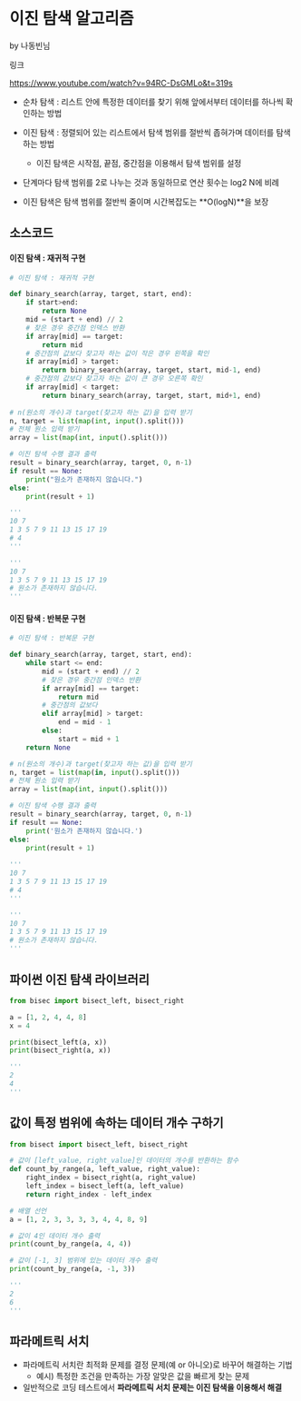 # 이진 탐색 알고리즘

by 나동빈님

링크

https://www.youtube.com/watch?v=94RC-DsGMLo&t=319s



* 순차 탐색 : 리스트 안에 특정한 데이터를 찾기 위해 앞에서부터 데이터를 하나씩 확인하는 방법


* 이진 탐색 : 정렬되어 있는 리스트에서 탐색 범위를 절반씩 좁혀가며 데이터를 탐색하는 방법
  * 이진 탐색은 시작점, 끝점, 중간점을 이용해서 탐색 범위를 설정
* 단계마다 탐색 범위를 2로 나누는 것과 동일하므로 연산 횟수는 log2 N에 비례
* 이진 탐색은 탐색 범위를 절반씩 줄이며 시간복잡도는 **O(logN)**을 보장



## 소스코드

#### 이진 탐색 : 재귀적 구현

```python
# 이진 탐색 : 재귀적 구현

def binary_search(array, target, start, end):
    if start>end:
        return None
    mid = (start + end) // 2
    # 찾은 경우 중간점 인덱스 반환
    if array[mid] == target:
        return mid
    # 중간점의 값보다 찾고자 하는 값이 작은 경우 왼쪽을 확인
    if array[mid] > target:
        return binary_search(array, target, start, mid-1, end)
    # 중간점의 값보다 찾고자 하는 값이 큰 경우 오른쪽 확인
    if array[mid] < target:
        return binary_search(array, target, start, mid+1, end)
    
# n(원소의 개수)과 target(찾고자 하는 값)을 입력 받기
n, target = list(map(int, input().split()))
# 전체 원소 입력 받기
array = list(map(int, input().split()))

# 이진 탐색 수행 결과 출력
result = binary_search(array, target, 0, n-1)
if result == None:
    print("원소가 존재하지 않습니다.")
else:
    print(result + 1)

'''
10 7
1 3 5 7 9 11 13 15 17 19
# 4
'''

'''
10 7
1 3 5 7 9 11 13 15 17 19
# 원소가 존재하지 않습니다.
'''
```



#### 이진 탐색 : 반복문 구현

```python
# 이진 탐색 : 반복문 구현

def binary_search(array, target, start, end):
    while start <= end:
        mid = (start + end) // 2
        # 찾은 경우 중간점 인덱스 반환
        if array[mid] == target:
            return mid
        # 중간점의 값보다 
        elif array[mid] > target:
            end = mid - 1
        else:
            start = mid + 1
	return None

# n(원소의 개수)과 target(찾고자 하는 값)을 입력 받기
n, target = list(map(in, input().split()))
# 전체 원소 입력 받기
array = list(map(int, input().split()))

# 이진 탐색 수행 결과 출력
result = binary_search(array, target, 0, n-1)
if result == None:
    print('원소가 존재하지 않습니다.')
else:
    print(result + 1)
    
'''
10 7
1 3 5 7 9 11 13 15 17 19
# 4
'''

'''
10 7
1 3 5 7 9 11 13 15 17 19
# 원소가 존재하지 않습니다.
'''
```



## 파이썬 이진 탐색 라이브러리

```python
from bisec import bisect_left, bisect_right

a = [1, 2, 4, 4, 8]
x = 4

print(bisect_left(a, x))
print(bisect_right(a, x))

'''
2
4
'''
```



## 값이 특정 범위에 속하는 데이터 개수 구하기

```python
from bisect import bisect_left, bisect_right

# 값이 [left_value, right_value]인 데이터의 개수를 반환하는 함수
def count_by_range(a, left_value, right_value):
    right_index = bisect_right(a, right_value)
    left_index = bisect_left(a, left_value)
    return right_index - left_index

# 배열 선언
a = [1, 2, 3, 3, 3, 3, 4, 4, 8, 9]

# 값이 4인 데이터 개수 출력
print(count_by_range(a, 4, 4))

# 값이 [-1, 3] 범위에 있는 데이터 개수 출력
print(count_by_range(a, -1, 3))

'''
2
6
'''
```



## 파라메트릭 서치

* 파라메트릭 서치란 최적화 문제를 결정 문제(예 or 아니오)로 바꾸어 해결하는 기법
  * 예시) 특정한 조건을 만족하는 가장 알맞은 값을 빠르게 찾는 문제 
* 일반적으로 코딩 테스트에서 **파라메트릭 서치 문제는 이진 탐색을 이용해서 해결**
